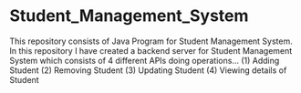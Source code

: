 # Student_Management_System

This repository consists of Java Program for Student Management System. In this repository I have created a backend server for Student Management System which consists of 4 different APIs doing operations...
(1) Adding Student
(2) Removing Student
(3) Updating Student
(4) Viewing details of Student
